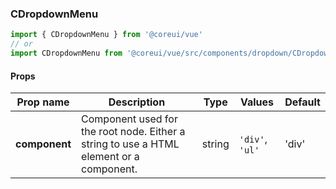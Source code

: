 ### CDropdownMenu

```jsx
import { CDropdownMenu } from '@coreui/vue'
// or
import CDropdownMenu from '@coreui/vue/src/components/dropdown/CDropdownMenu'
```

#### Props

| Prop name     | Description                                                                             | Type   | Values          | Default |
| ------------- | --------------------------------------------------------------------------------------- | ------ | --------------- | ------- |
| **component** | Component used for the root node. Either a string to use a HTML element or a component. | string | `'div'`, `'ul'` | 'div'   |
